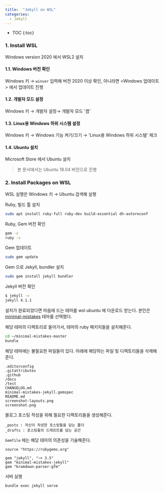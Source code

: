 ```yaml
---
title:  "Jekyll on WSL"
categories: 
  - Jekyll
---
```


* TOC
{:toc}

### 1. Install WSL
Windows version 2020 에서 WSL2 설치
#### 1.1. Windows 버전 확인
Windows 키 → `winver` 입력해 버전 2020 이상 확인, 아니라면 <Windows 업데이트> 에서 업데이트 진행
#### 1.2. 개발자 모드 설정
Windows 키 → 개발자 설정→ 개발자 모드 '켬'
#### 1.3. Linux용 Windows 하위 시스템 설정
Windows 키 → Windows 기능 켜기/끄기 → 'Linux용 Windows 하위 시스템' 체크
#### 1.4. Ubuntu 설치
Microsoft Store 에서 Ubuntu 설치
> 본 문서에서는 Ubuntu 18.04 버전으로 진행

### 2. Install Packages on WSL
WSL 실행은 Windows 키 → Ubuntu 검색해 실행

Ruby, 빌드 툴 설치
```sh
sudo apt install ruby-full ruby-dev build-essential dh-autoreconf
```
Ruby, Gem 버전 확인
```sh
gem -v
ruby -v
```

Gem 업데이트
```sh
sudo gem update
```


Gem 으로 Jekyll, bundler 설치
```sh
sudo gem install jekyll bundler
```

Jekyll 버전 확인
```sh
$ jekyll -v
jekyll 4.1.1
```


설치가 완료되었다면 마음에 드는 테마를 wsl ubuntu 에 다운로드 받는다. 본인은 [minimal-mistakes](https://mmistakes.github.io/minimal-mistakes/) 테마를 선택했다. 

해당 테마의 디렉토리로 들어가서, 테마의 ruby 패키지들을 설치해준다. 
```sh
cd ~/minimal-mistakes-master
bundle
```

해당 테마에는 불필요한 파일들이 있다. 아래에 해당하는 파일 및 디렉토리들을 삭제해준다. 
```
.editorconfig
.gitattributes
.github
/docs
/test
CHANGELOG.md
minimal-mistakes-jekyll.gemspec
README.md
screenshot-layouts.png
screenshot.png
```

블로그 포스팅 작성을 위해 필요한 디렉토리들을 생성해준다. 
```
_posts : 자신이 작성한 포스팅들을 담는 폴더
_drafts : 포스팅들의 드래프트를 담는 공간
```

`Gemfile` 에는 해당 테마의 의존성을 기술해준다. 
```
source "https://rubygems.org"

gem "jekyll", "~> 3.5"
gem "minimal-mistakes-jekyll"
gem "kramdown-parser-gfm"
```

서버 실행
```sh
bundle exec jekyll serve
```